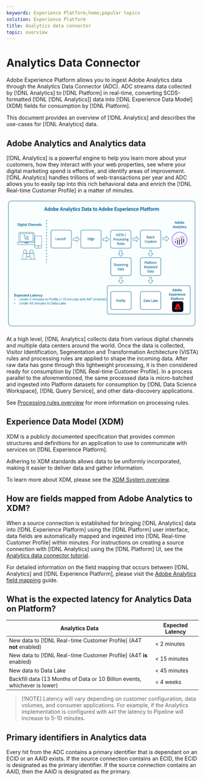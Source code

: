 ```yaml
---
keywords: Experience Platform;home;popular topics
solution: Experience Platform
title: Analytics data connector
topic: overview
---
```


# Analytics Data Connector

Adobe Experience Platform allows you to ingest Adobe Analytics data through the Analytics Data Connector (ADC). ADC streams data collected by [!DNL Analytics] to [!DNL Platform] in real-time, converting SCDS-formatted [!DNL [!DNL Analytics]] data into [!DNL Experience Data Model] (XDM) fields for consumption by [!DNL Platform].

This document provides an overview of [!DNL Analytics] and describes the use-cases for [!DNL Analytics] data.

## Adobe Analytics and Analytics data

[!DNL Analytics] is a powerful engine to help you learn more about your customers, how they interact with your web properties, see where your digital marketing spend is effective, and identify areas of improvement. [!DNL Analytics] handles trillions of web-transactions per year and ADC allows you to easily tap into this rich behavioral data and enrich the [!DNL Real-time Customer Profile] in a matter of minutes.

![](./images/analytics-data-experience-platform.png)

At a high level, [!DNL Analytics] collects data from various digital channels and multiple data centers around the world. Once the data is collected, Visitor Identification, Segmentation and Transformation Architecture (VISTA) rules and processing rules are applied to shape the incoming data. After raw data has gone through this lightweight processing, it is then considered ready for consumption by [!DNL Real-time Customer Profile]. In a process parallel to the aforementioned, the same processed data is micro-batched and ingested into Platform datasets for consumption by [!DNL Data Science Workspace], [!DNL Query Service], and other data-discovery applications.

See [Processing rules overview](https://docs.adobe.com/content/help/en/analytics/admin/admin-tools/processing-rules/processing-rules.html) for more information on processing rules.

## Experience Data Model (XDM)

XDM is a publicly documented specification that provides common structures and definitions for an application to use to communicate with services on [!DNL Experience Platform].

Adhering to XDM standards allows data to be uniformly incorporated, making it easier to deliver data and gather information.

To learn more about XDM, please see the [XDM System overview](../../../xdm/home.md).

## How are fields mapped from Adobe Analytics to XDM?

When a source connection is established for bringing [!DNL Analytics] data into [!DNL Experience Platform] using the [!DNL Platform] user interface, data fields are automatically mapped and ingested into [!DNL Real-time Customer Profile] within minutes. For instructions on creating a source connection with [!DNL Analytics] using the [!DNL Platform] UI, see the [Analytics data connector tutorial](../../tutorials/ui/create/adobe-applications/analytics.md).

For detailed information on the field mapping that occurs between [!DNL Analytics] and [!DNL Experience Platform], please visit the [Adobe Analytics field mapping](./mapping/analytics.md) guide.

## What is the expected latency for Analytics Data on Platform?

| Analytics Data | Expected Latency |
| -------------- | ---------------- |
| New data to [!DNL Real-time Customer Profile] (A4T **not** enabled) | < 2 minutes |
| New data to [!DNL Real-time Customer Profile] (A4T **is** enabled) | < 15 minutes |
| New data to Data Lake | < 45 minutes |
| Backfill data (13 Months of Data or 10 Billion events, whichever is lower) | < 4 weeks |

>[!NOTE] Latency will vary depending on customer configuration, data volumes, and consumer applications. For example, if the Analytics implementation is configured with `A4T` the latency to Pipeline will increase to 5-10 minutes.

## Primary identifiers in Analytics data

Every hit from the ADC contains a primary identifier that is dependant on an ECID or an AAID exists. If the source connection contains an ECID, the ECID is designated as the primary identifier. If the source connection contains an AAID, then the AAID is designated as the primary.